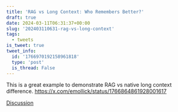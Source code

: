 ```yaml
---
title: 'RAG vs Long Context: Who Remembers Better?'
draft: true
date: 2024-03-11T06:31:37+00:00
slug: '202403110631-rag-vs-long-context'
tags:
  - tweets
is_tweet: true
tweet_info:
  id: '1766970192158961818'
  type: 'post'
  is_thread: False
---
```




This is a great example to demonstrate RAG vs native long context difference. <https://x.com/emollick/status/1766864861928001617>

[Discussion](https://x.com/sytelus/status/1766970192158961818)
